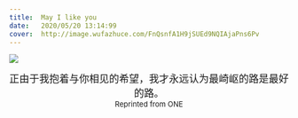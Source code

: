 ```yaml
---
title:	May I like you
date:	2020/05/20 13:14:99
cover:	http://image.wufazhuce.com/FnQsnfA1H9jSUEd9NQIAjaPns6Pv
---
```


![](http://image.wufazhuce.com/FnQsnfA1H9jSUEd9NQIAjaPns6Pv)

<center><font size="4">正由于我抱着与你相见的希望，我才永远认为最崎岖的路是最好的路。</font></center>
<center><font size="2">Reprinted from ONE</font></center>
 

